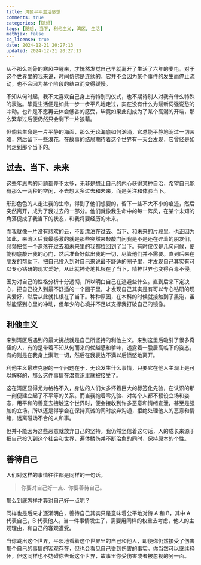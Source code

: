 ```yaml
---
title: 湾区半年生活感想
comments: true
categories: [随想]
tags: [随想, 当下, 利他主义, 湾区, 生活]
mathjax: false
cc_license: true
date: 2024-12-21 20:27:13
updated: 2024-12-21 20:27:13
---
```


从不那么刺骨的寒风中醒来，才恍然发觉自己早就离开了生活了六年的麦屯。对于这个世界里的我来说，时间仿佛是连续的，它并不会因为某个事件的发生而停止流动，也不会因为某个阶段的结束而变得缓慢。

<!--more-->

不知从何时起，我不太喜欢自己身上有特别的仪式，也不期待别人对我有什么特殊的表达。毕竟生活便是如此一步一步平凡地走过，实在没有什么为赋新词强说愁的冲动。也许是不愿再去体会低谷的感受，毕竟如果此刻成为了某个高潮的开端，那么繁华过后便仍然只会剩下一片狼藉。

但倘若生命是一片平静的海面，那么无论海底如何汹涌，它总能平静地淌过一切苦难，然后留下一些浪花，在故事的结局期待着这个世界有一天会发现，它曾经是如何走到那个当下的。

## 过去、当下、未来

这些年思考的问题都差不太多，无非是想让自己的内心获得某种自洽，希望自己能有那么一两秒的空闲，不去想太多过去和未来，而是关注和体验当下。

形形色色的人走进我的生命，得到了他们想要的，留下一些不大不小的痕迹，然后突然离开，成为了我过去的一部分。他们就像我生命中的每一阵风，在某个未知的角落促成了我当下的状态，和我将要经历的未来。

而我就像一片没有悲欢的云，不断漂泊在过去、当下、和未来的片段里。也正因为如此，来湾区后我最感激的就是那些突然来敲敲门问我是不是还在碎着的朋友们，频频把每一个遗落在过去和未来里的我都拉回到了当下。有时仅仅是几句问候，便能彻底敲开我的心门，然后准备好献出我的一切，尽管他们并不需要。直到后来在朋友的帮助下，把自己投入到对自己来说最不舒适的圈子里，才发现自己其实有可以专心钻研的现实爱好，从此就神奇地扎根在了当下，精神世界也变得百毒不侵。

因为对自己的性格分析十分透彻，所以明白自己在逃避些什么。直到后来下定决心，把自己投入到最不舒适的一个圈子里，才发现自己其实是有可以专心钻研的现实爱好，然后从此就扎根在了当下。种种原因，在本科的时候就接触到了黑泡，虽然能感到心里的冲动，但年少的心境并不足以支撑我打破自己的镜像。

## **利他主义**

来到湾区后遇到的最大挑战就是自己所坚持的利他主义。来到这里后吸引了很多奇怪的人，有的是带着不知从何而来的优越感和爹味，透露着一股居高临下的姿态，有的则是在我身上索取一切，然后在我表达不满以后愤怒地离开。

利他主义最难克服的一个问题在于，无论发生什么事情，只要它在他人主观上是可以解释的，那么这件事情在潜意识里就被接受了。

这在湾区显得尤为格格不入，身边的人们大多怀着巨大的标签化先验，在认识的那一刻便建立起了不平等的关系。而当我抱着零先验、对每个人都不预设立场和姿态，用平和的善意去接触这个世界时，便会接收到许多恶意和情绪宣泄，甚至是强加的立场。所以还是得学会在保持真诚的同时放弃沟通，拒绝处理他人的恶意和情绪，远离磁场不合的人和事。

但并不能因为这些恶意就放弃自己的坚持。我仍然坚信着这句话，人的成长来源于把自己投入到这个社会和世界，遍体鳞伤并不断治愈的同时，保持原本的个性。

## 善待自己

人们对这样的事情往往都是同样的一句话。

> 你要对自己好一点、你要善待自己。

那么到底怎样才算对自己好一点呢？

同样也是后来才逐渐明白，善待自己其实只是意味着公平地对待 A 和 B，其中 A 代表自己，B 代表他人。当一件事情发生了，需要用同样的权重去考虑，他人的主观理由，和自己的客观遭受。

当你跳出这个世界，平淡地看着这个世界里的自己和他人，即便你仍然接受了伤害那个自己的事情的客观存在，但也会看见自己受到伤害的事实。你当然可以继续释怀，但这同样也不妨碍你告诉这个世界，故事里你受伤害或者被忽视的另一面。
